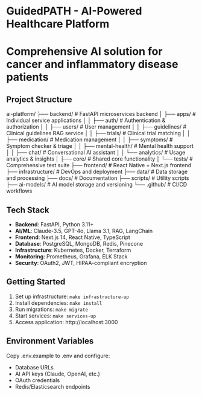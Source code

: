 # GuidedPATH - AI-Powered Healthcare Platform
# Comprehensive AI solution for cancer and inflammatory disease patients

## Project Structure
ai-platform/
├── backend/                 # FastAPI microservices backend
│   ├── apps/               # Individual service applications
│   │   ├── auth/          # Authentication & authorization
│   │   ├── users/         # User management
│   │   ├── guidelines/    # Clinical guidelines RAG service
│   │   ├── trials/        # Clinical trial matching
│   │   ├── medication/    # Medication management
│   │   ├── symptoms/      # Symptom checker & triage
│   │   ├── mental-health/ # Mental health support
│   │   ├── chat/          # Conversational AI assistant
│   │   └── analytics/     # Usage analytics & insights
│   ├── core/              # Shared core functionality
│   └── tests/             # Comprehensive test suite
├── frontend/              # React Native + Next.js frontend
├── infrastructure/        # DevOps and deployment
├── data/                  # Data storage and processing
├── docs/                  # Documentation
├── scripts/               # Utility scripts
├── ai-models/             # AI model storage and versioning
└── .github/               # CI/CD workflows

## Tech Stack
- **Backend**: FastAPI, Python 3.11+
- **AI/ML**: Claude-3.5, GPT-4o, Llama 3.1, RAG, LangChain
- **Frontend**: Next.js 14, React Native, TypeScript
- **Database**: PostgreSQL, MongoDB, Redis, Pinecone
- **Infrastructure**: Kubernetes, Docker, Terraform
- **Monitoring**: Prometheus, Grafana, ELK Stack
- **Security**: OAuth2, JWT, HIPAA-compliant encryption

## Getting Started
1. Set up infrastructure: `make infrastructure-up`
2. Install dependencies: `make install`
3. Run migrations: `make migrate`
4. Start services: `make services-up`
5. Access application: http://localhost:3000

## Environment Variables
Copy .env.example to .env and configure:
- Database URLs
- AI API keys (Claude, OpenAI, etc.)
- OAuth credentials
- Redis/Elasticsearch endpoints
